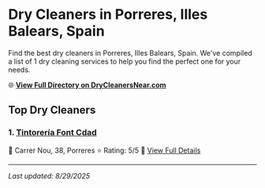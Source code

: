 # Dry Cleaners in Porreres, Illes Balears, Spain

Find the best dry cleaners in Porreres, Illes Balears, Spain. We've compiled a list of 1 dry cleaning services to help you find the perfect one for your needs.

🌐 **[View Full Directory on DryCleanersNear.com](https://drycleanersnear.com/city/Spain/Illes%20Balears/Porreres)**

## Top Dry Cleaners

### 1. [Tintorería Font Cdad](https://drycleanersnear.com/dryCleaner/68b0e140033494bdc84ab18a/tintorer-a-font-cdad)
📍 Carrer Nou, 38, Porreres
⭐ Rating: 5/5
🔗 [View Full Details](https://drycleanersnear.com/dryCleaner/68b0e140033494bdc84ab18a/tintorer-a-font-cdad)


---

*Last updated: 8/29/2025*
